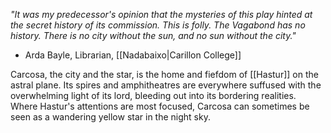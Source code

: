 *"It was my predecessor's opinion that the mysteries of this play hinted at the secret history of its commission. This is folly. The Vagabond has no history. There is no city without the sun, and no sun without the city."*
- Arda Bayle, Librarian, [[Nadabaixo|Carillon College]]
 
Carcosa, the city and the star, is the home and fiefdom of [[Hastur]] on the astral plane. Its spires and amphitheatres are everywhere suffused with the overwhelming light of its lord, bleeding out into its bordering realities. Where Hastur's attentions are most focused, Carcosa can sometimes be seen as a wandering yellow star in the night sky.